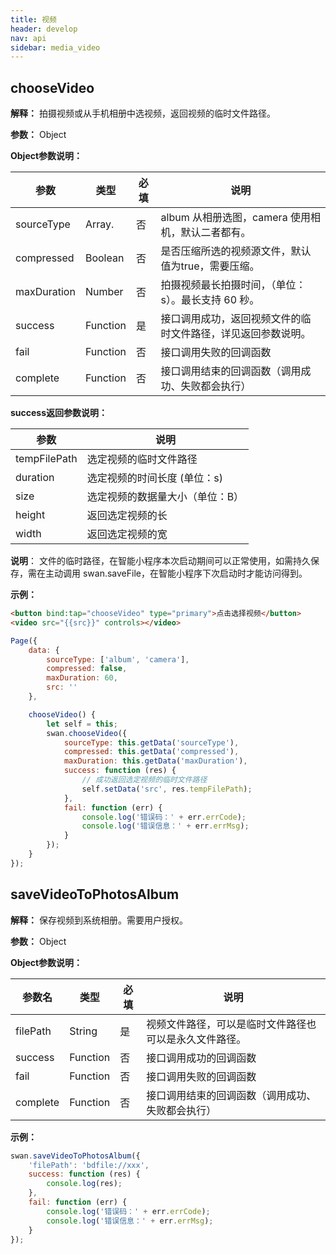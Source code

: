 ```yaml
---
title: 视频
header: develop
nav: api
sidebar: media_video
---
```

chooseVideo
-----



**解释：** 拍摄视频或从手机相册中选视频，返回视频的临时文件路径。

**参数：** Object

**Object参数说明：**

|参数 | 类型  |必填 | 说明|
|---- | ---- | ---- | ----|
|sourceType | Array.<string> |否 |  album 从相册选图，camera 使用相机，默认二者都有。|
|compressed  | Boolean | 否  | 是否压缩所选的视频源文件，默认值为true，需要压缩。|
|maxDuration  | Number | 否  | 拍摄视频最长拍摄时间，（单位：s）。最长支持 60 秒。|
|success |Function  |  是 | 接口调用成功，返回视频文件的临时文件路径，详见返回参数说明。|
|fail  |  Function |   否  | 接口调用失败的回调函数|
|complete   | Function  |  否 |  接口调用结束的回调函数（调用成功、失败都会执行）|

**success返回参数说明：**


|参数  |  说明 |
|---- | ---- |
|tempFilePath | 选定视频的临时文件路径 |
|duration | 选定视频的时间长度 (单位：s)|
|size | 选定视频的数据量大小（单位：B）|
|height | 返回选定视频的长 |
|width | 返回选定视频的宽 |

**说明**：
文件的临时路径，在智能小程序本次启动期间可以正常使用，如需持久保存，需在主动调用 swan.saveFile，在智能小程序下次启动时才能访问得到。

**示例：**
<!-- <a href="swanide://fragment/1ad682d22d305ed32c33695919d358791548069205371" title="在开发者工具中预览效果" target="_blank">在开发者工具中预览效果 </a> -->
```html
<button bind:tap="chooseVideo" type="primary">点击选择视频</button>
<video src="{{src}}" controls></video>
```

```javascript
Page({
    data: {
        sourceType: ['album', 'camera'],
        compressed: false,
        maxDuration: 60,
        src: ''
    },

    chooseVideo() {
        let self = this;
        swan.chooseVideo({
            sourceType: this.getData('sourceType'),
            compressed: this.getData('compressed'),
            maxDuration: this.getData('maxDuration'),
            success: function (res) {
                // 成功返回选定视频的临时文件路径
                self.setData('src', res.tempFilePath);
            },
            fail: function (err) {
                console.log('错误码：' + err.errCode);
                console.log('错误信息：' + err.errMsg);
            }
        });
    }
});
```

<!-- #### 错误码

**Andriod**

|错误码|说明|
|--|--|
|201|解析失败，请检查调起协议是否合法|
|1002|用户取消操作错误码|

**iOS**

|错误码|说明|
|--|--|
|202|解析失败，请检查参数是否正确。|
|1002|用户取消操作|
|1004|小程序文件目录为空| -->

saveVideoToPhotosAlbum
-----


**解释：** 保存视频到系统相册。需要用户授权。

**参数：** Object

**Object参数说明：**

|参数名| 类型 | 必填 | 说明|
|---- | ---- | ---- |---- |
|filePath  |  String  |是 |  视频文件路径，可以是临时文件路径也可以是永久文件路径。|
|success |Function |   否  | 接口调用成功的回调函数|
|fail  |  Function  |  否  | 接口调用失败的回调函数|
|complete |   Function |   否  | 接口调用结束的回调函数（调用成功、失败都会执行）|

<!-- **success返回参数说明：**

|参数名| 类型|  说明|
|---- | ---- | ---- |
|filePath  |String | 调用结果,返回视频文件路径。| -->


**示例：**

```js
swan.saveVideoToPhotosAlbum({
    'filePath': 'bdfile://xxx',
    success: function (res) {
        console.log(res);
    },
    fail: function (err) {
        console.log('错误码：' + err.errCode);
        console.log('错误信息：' + err.errMsg);
    }
});
```

<!-- #### 错误码

**Andriod**

|错误码|说明|
|--|--|
|202|解析失败，请检查参数是否正确 |
|1001|执行失败|
|200301|保存图片、视频到相册-用户拒绝|

**iOS**

|错误码|说明|
|--|--|
|202|解析失败，请检查参数是否正确 |
|1003|用户没有授权百度使用相册|
|1005|没有读取任何视频数据|
|1006|保存出错|
|10002|网络请求失败|
|200301|相册权限，用户拒绝小程序相册|
|200302|相册权限，用户拒绝系统相册权限| -->